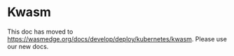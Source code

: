 # Kwasm

This doc has moved to <https://wasmedge.org/docs/develop/deploy/kubernetes/kwasm>. Please use our new docs.
